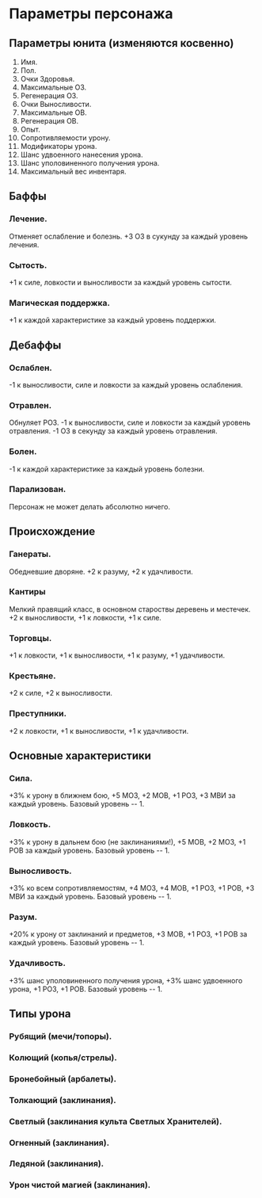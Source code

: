 # Параметры персонажа
## Параметры юнита (изменяются косвенно)
1. Имя.
2. Пол.
3. Очки Здоровья.
4. Максимальные ОЗ.
5. Регенерация ОЗ.
6. Очки Выносливости.
7. Максимальные ОВ.
8. Регенерация ОВ.
9. Опыт.
10. Сопротивляемости урону.
11. Модификаторы урона.
12. Шанс удвоенного нанесения урона.
13. Шанс уполовиненного получения урона.
14. Максимальный вес инвентаря.

## Баффы
### Лечение.
Отменяет ослабление и болезнь. +3 ОЗ в сукунду за каждый уровень лечения.

### Сытость.
+1 к силе, ловкости и выносливости за каждый уровень сытости.

### Магическая поддержка.
+1 к каждой характеристике за каждый уровень поддержки.

## Дебаффы
### Ослаблен.
-1 к выносливости, силе и ловкости за каждый уровень ослабления.

### Отравлен.
Обнуляет РОЗ. -1 к выносливости, силе и ловкости за каждый уровень отравления. -1 ОЗ в секунду за каждый уровень отравления.

### Болен.
-1 к каждой характеристике за каждый уровень болезни.

### Парализован.
Персонаж не может делать абсолютно ничего.

## Происхождение
### Ганераты.
Обедневшие дворяне. +2 к разуму, +2 к удачливости.

### Кантиры
Мелкий правящий класс, в основном староствы деревень и местечек. +2 к выносливости, +1 к ловкости, +1 к силе.

### Торговцы.
+1 к ловкости, +1 к выносливости, +1 к разуму, +1 удачливости.

### Крестьяне.
+2 к силе, +2 к выносливости.

### Преступники.
+2 к ловкости, +1 к выносливости, +1 к удачливости.

## Основные характеристики
### Сила.
 +3% к урону в ближнем бою, +5 МОЗ, +2 МОВ, +1 РОЗ, +3 МВИ за каждый уровень. Базовый уровень -- 1.

### Ловкость.
+3% к урону в дальнем бою (не заклинаниями!), +5 МОВ, +2 МОЗ, +1 РОВ за каждый уровень. Базовый уровень -- 1.

### Выносливость.
+3% ко всем сопротивляемостям, +4 МОЗ, +4 МОВ, +1 РОЗ, +1 РОВ, +3 МВИ за каждый уровень. Базовый уровень -- 1.

### Разум.
+20% к урону от заклинаний и предметов, +3 МОВ, +1 РОЗ, +1 РОВ за каждый уровень. Базовый уровень -- 1.

### Удачливость.
+3% шанс уполовиненного получения урона, +3% шанс удвоенного урона, +1 РОЗ, +1 РОВ. Базовый уровень -- 1.

## Типы урона
### Рубящий (мечи/топоры).
### Колющий (копья/стрелы).
### Бронебойный (арбалеты).
### Толкающий (заклинания).
### Светлый (заклинания культа Светлых Хранителей).
### Огненный (заклинания).
### Ледяной (заклинания).
### Урон чистой магией (заклинания).
